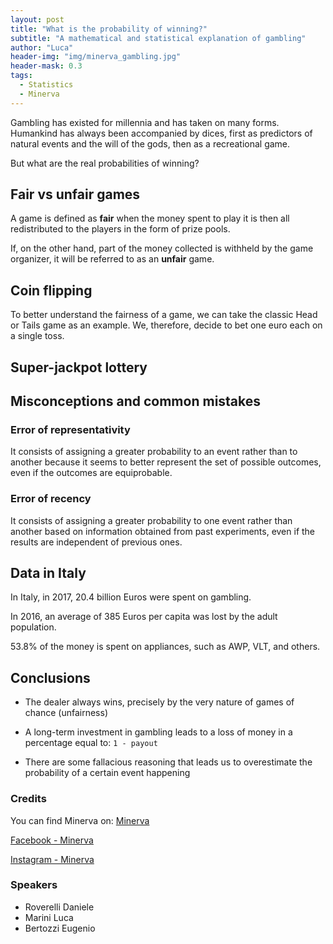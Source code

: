 ```yaml
---
layout: post
title: "What is the probability of winning?"
subtitle: "A mathematical and statistical explanation of gambling"
author: "Luca"
header-img: "img/minerva_gambling.jpg"
header-mask: 0.3
tags:
  - Statistics
  - Minerva
---
```


Gambling has existed for millennia and has taken on many forms. Humankind has always been accompanied by dices, first as predictors of natural events and the will of the gods, then as a  recreational game.

But what are the real probabilities of winning?


## Fair vs unfair games

A game is defined as **fair** when the money spent to play it is then all redistributed to the players in the form of prize pools.

If, on the other hand, part of the money collected is withheld by the game organizer, it will be referred to as an **unfair** game.



## Coin flipping

To better understand the fairness of a game, we can take the classic Head or Tails game as an example.
We, therefore, decide to bet one euro each on a single toss.





## Super-jackpot lottery


## Misconceptions and common mistakes

### Error of representativity

It consists of assigning a greater probability to an event rather than to another because it seems to better represent the set of possible outcomes, even if the outcomes are equiprobable.

### Error of recency

It consists of assigning a greater probability to one event rather than another based on information obtained from past experiments, even if the results are independent of previous ones.

## Data in Italy

In Italy, in 2017, 20.4 billion Euros were spent on gambling.

In 2016, an average of 385 Euros per capita was lost by the adult population.

53.8% of the money is spent on appliances, such as AWP, VLT, and others.

## Conclusions

- The dealer always wins, precisely by the very nature of games of chance (unfairness)

- A long-term investment in gambling leads to a loss of money in a percentage equal to: `1 - payout`

- There are some fallacious reasoning that leads us to overestimate the probability of a certain event happening

### Credits

You can find Minerva on:
[Minerva](https://noidiminerva.it/it/)

[Facebook - Minerva](https://www.facebook.com/noidiminerva)


[Instagram - Minerva](https://www.instagram.com/minerva_divulgazione/)

### Speakers

- Roverelli Daniele
- Marini Luca
- Bertozzi Eugenio
